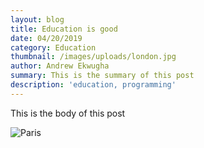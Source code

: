 ```yaml
---
layout: blog
title: Education is good
date: 04/20/2019
category: Education
thumbnail: /images/uploads/london.jpg
author: Andrew Ekwugha
summary: This is the summary of this post
description: 'education, programming'
---
```

This is the body of this post

![Paris](/images/uploads/paris.jpg)
